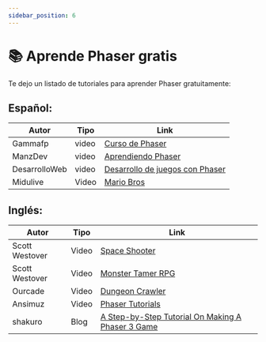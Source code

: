 ```yaml
---
sidebar_position: 6
---
```


# 📚 Aprende Phaser gratis

Te dejo un listado de tutoriales para aprender Phaser gratuitamente:

## Español:

| Autor         | Tipo  | Link                                                                                                                        |
| ------------- | ----- | --------------------------------------------------------------------------------------------------------------------------- |
| Gammafp       | video | [Curso de Phaser](https://youtube.com/playlist?list=PLL_H5w4KA8dP9pPayzYxHCD4IQ80nkfY9&si=LL2aQIX-Lo3NwAXv)                 |
| ManzDev       | video | [Aprendiendo Phaser](https://youtube.com/playlist?list=PLx5xbrpW6nXjMBNQZpgmq8Kva-hT0jt4y&si=gPJpPGsqugo7zoJK)              |
| DesarrolloWeb | video | [Desarrollo de juegos con Phaser](https://youtube.com/playlist?list=PLIcuwIrm4rKeWg-592IgvbnAVoac-nmZJ&si=9VX_8J1yYoAxBdRo) |
| Midulive      | Video | [Mario Bros](https://youtube.com/playlist?list=PLUofhDIg_38oOofMi5sh1hXWZs44lD41z&si=OuuzSQPJlRNheG1o)                      |

## Inglés:

| Autor          | Tipo  | Link                                                                                                                                      |
| -------------- | ----- | ----------------------------------------------------------------------------------------------------------------------------------------- |
| Scott Westover | Video | [Space Shooter](https://youtube.com/playlist?list=PLmcXe0-sfoShHpVWLDW2gqsyH1UFRni_2&si=6qscCnGg-2IVNpLt)                                 |
| Scott Westover | Video | [Monster Tamer RPG](https://youtube.com/playlist?list=PLmcXe0-sfoSgq-pyXrFx0GZjHbvoVUW8t&si=BSH3l3GDHr5bu1FL)                             |
| Ourcade        | Video | [Dungeon Crawler](https://youtube.com/playlist?list=PLNwtXgWIx3rgjHV9CUkPxHatABxScRynC&si=pdmTlH-jM2zDFN1U)                               |
| Ansimuz        | Video | [Phaser Tutorials](https://youtube.com/playlist?list=PLDyH9Tk5ZdFzEu_izyqgPFtHJJXkc79no&si=ds9iIcCV1kzvb0jU)                              |
| shakuro        | Blog  | [A Step-by-Step Tutorial On Making A Phaser 3 Game](https://shakuro.com/blog/phaser-js-a-step-by-step-tutorial-on-making-a-phaser-3-game) |
